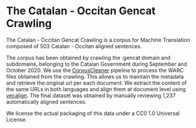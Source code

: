 # The Catalan - Occitan Gencat Crawling

The Catalan - Occitan Gencat Crawling is a corpus for Machine Translation composed of 503 Catalan - Occitan aligned sentences.

The corpus has been obtained by crawling the .gencat domain and subdomains, belonging to the Catalan Government during September and October 2020. We use the [CorpusCleaner](https://github.com/TeMU-BSC/corpus-cleaner-acl) pipeline to process the WARC files obtained from the crawling. This allows us to maintain the metadata and retrieve the original url per each document. We extract the content of the same URLs in both languages and align them at document level using [vecalign](https://github.com/thompsonb/vecalign). The final dataset was obtained by manually reviewing 1,237 automatically aligned sentences.

We license the actual packaging of this data under a CC0 1.0 Universal License.
